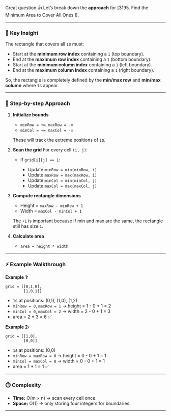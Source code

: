 Great question 👍 Let’s break down the **approach** for \[3195. Find the Minimum Area to Cover All Ones I].

---

### 🔑 Key Insight

The rectangle that covers all `1`s must:

* Start at the **minimum row index** containing a `1` (top boundary).
* End at the **maximum row index** containing a `1` (bottom boundary).
* Start at the **minimum column index** containing a `1` (left boundary).
* End at the **maximum column index** containing a `1` (right boundary).

So, the rectangle is completely defined by the **min/max row** and **min/max column** where `1`s appear.

---

### 📝 Step-by-step Approach

1. **Initialize bounds**

   * `minRow = +∞`, `maxRow = -∞`
   * `minCol = +∞`, `maxCol = -∞`

   These will track the extreme positions of `1`s.

2. **Scan the grid**
   For every cell `(i, j)`:

   * If `grid[i][j] == 1`:

     * Update `minRow = min(minRow, i)`
     * Update `maxRow = max(maxRow, i)`
     * Update `minCol = min(minCol, j)`
     * Update `maxCol = max(maxCol, j)`

3. **Compute rectangle dimensions**

   * Height = `maxRow - minRow + 1`
   * Width  = `maxCol - minCol + 1`

   The `+1` is important because if min and max are the same, the rectangle still has size `1`.

4. **Calculate area**

   * `area = height * width`

---

### ⚡ Example Walkthrough

**Example 1:**

```
grid = [[0,1,0],
        [1,0,1]]
```

* `1`s at positions: (0,1), (1,0), (1,2)
* `minRow = 0`, `maxRow = 1` → height = 1 - 0 + 1 = 2
* `minCol = 0`, `maxCol = 2` → width = 2 - 0 + 1 = 3
* area = 2 \* 3 = 6 ✅

**Example 2:**

```
grid = [[1,0],
        [0,0]]
```

* `1`s at positions: (0,0)
* `minRow = maxRow = 0` → height = 0 - 0 + 1 = 1
* `minCol = maxCol = 0` → width = 0 - 0 + 1 = 1
* area = 1 \* 1 = 1 ✅

---

### ⏱️ Complexity

* **Time:** O(m × n) → scan every cell once.
* **Space:** O(1) → only storing four integers for boundaries.

---
